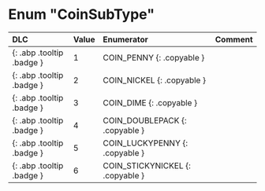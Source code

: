 # Enum "CoinSubType"
|DLC|Value|Enumerator|Comment|
|:--|:--|:--|:--|
|[ ](#){: .abp .tooltip .badge }|1 |COIN_PENNY {: .copyable } |  | 
|[ ](#){: .abp .tooltip .badge }|2 |COIN_NICKEL {: .copyable } |  | 
|[ ](#){: .abp .tooltip .badge }|3 |COIN_DIME {: .copyable } |  | 
|[ ](#){: .abp .tooltip .badge }|4 |COIN_DOUBLEPACK {: .copyable } |  | 
|[ ](#){: .abp .tooltip .badge }|5 |COIN_LUCKYPENNY {: .copyable } |  | 
|[ ](#){: .abp .tooltip .badge }|6 |COIN_STICKYNICKEL {: .copyable } |  | 
